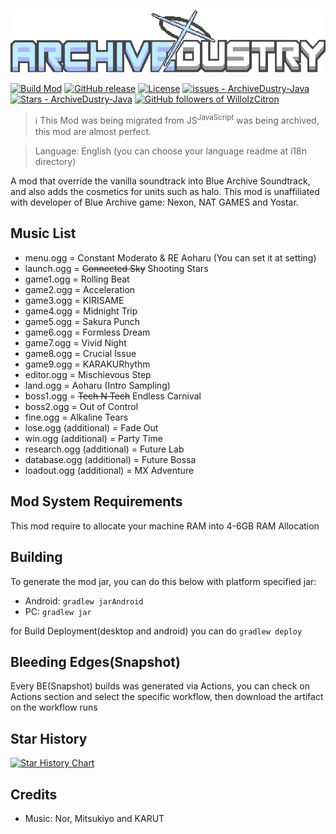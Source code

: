 
![Archivedustry logo](/assets/sprites-override/ui/logo.png)

[![Build Mod](https://github.com/WilloIzCitron/ArchiveDustry-Java/workflows/Build%20Mod/badge.svg)](https://github.com/WilloIzCitron/ArchiveDustry-Java/actions?query=workflow:"Build+Mod")
[![GitHub release](https://img.shields.io/github/v/tag/WilloIzCitron/ArchiveDustry-Java?filter=%21server-%2A)](https://github.com/WilloIzCitron/ArchiveDustry-Java/releases/)
[![License](https://img.shields.io/badge/License-MIT-blue)](https://github.com/WilloIzCitron/ArchiveDustry-Java/blob/master/LICENSE)
[![issues - ArchiveDustry-Java](https://img.shields.io/github/issues/WilloIzCitron/ArchiveDustry-Java)](https://github.com/WilloIzCitron/ArchiveDustry-Java/issues)
[![Stars - ArchiveDustry-Java](https://img.shields.io/github/stars/WilloIzCitron/ArchiveDustry-Java)](https://github.com/WilloIzCitron/ArchiveDustry-Java/stargazers)
[![GitHub followers of WilloIzCitron](https://img.shields.io/github/followers/WilloIzCitron)](https://github.com/WilloIzCitron)


> ℹ️ This Mod was being migrated from JS<sup>JavaScript</sup> was being archived, this mod are almost perfect.

> Language: English (you can choose your language readme at i18n directory)

A mod that override the vanilla soundtrack into Blue Archive Soundtrack, and also adds the cosmetics for units such as halo. This mod is unaffiliated with developer of  Blue Archive game: Nexon, NAT GAMES and Yostar.

## Music List
  - menu.ogg = Constant Moderato & RE Aoharu (You can set it at setting)
  - launch.ogg = ~~Connected Sky~~ Shooting Stars
  - game1.ogg = Rolling Beat
  - game2.ogg = Acceleration
  - game3.ogg = KIRISAME
  - game4.ogg = Midnight Trip
  - game5.ogg = Sakura Punch
  - game6.ogg = Formless Dream
  - game7.ogg = Vivid Night
  - game8.ogg = Crucial Issue
  - game9.ogg = KARAKURhythm
  - editor.ogg = Mischievous Step
  - land.ogg = Aoharu (Intro Sampling)
  - boss1.ogg = ~~Tech N Tech~~ Endless Carnival
  - boss2.ogg = Out of Control
  - fine.ogg = Alkaline Tears
  - lose.ogg (additional) = Fade Out
  - win.ogg (additional) = Party Time
  - research.ogg (additional) = Future Lab
  - database.ogg (additional) = Future Bossa
  - loadout.ogg (additional) = MX Adventure

## Mod System Requirements

This mod require to allocate your machine RAM into 4-6GB RAM Allocation 

## Building

To generate the mod jar, you can do this below with platform specified jar:
- Android: `gradlew jarAndroid`
- PC: `gradlew jar`

for Build Deployment(desktop and android) you can do `gradlew deploy`

## Bleeding Edges(Snapshot)
Every BE(Snapshot) builds was generated via Actions, you can check on Actions section and select the specific workflow,
then download the artifact on the workflow runs

## Star History

<a href="https://star-history.com/#WilloIzCitron/ArchiveDustry-Java&Date">
 <picture>
   <source media="(prefers-color-scheme: dark)" srcset="https://api.star-history.com/svg?repos=WilloIzCitron/ArchiveDustry-Java&type=Date&theme=dark" />
   <source media="(prefers-color-scheme: light)" srcset="https://api.star-history.com/svg?repos=WilloIzCitron/ArchiveDustry-Java&type=Date" />
   <img alt="Star History Chart" src="https://api.star-history.com/svg?repos=WilloIzCitron/ArchiveDustry-Java&type=Date" />
 </picture>
</a>

## Credits
- Music: Nor, Mitsukiyo and KARUT
